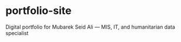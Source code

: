 # portfolio-site
Digital portfolio for Mubarek Seid Ali — MIS, IT, and humanitarian data specialist
